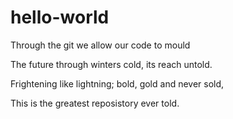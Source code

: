 # hello-world


Through the git we allow our code to mould

The future through winters cold, its reach untold.

Frightening like lightning; bold, gold and never sold,

This is the greatest reposistory ever told.

